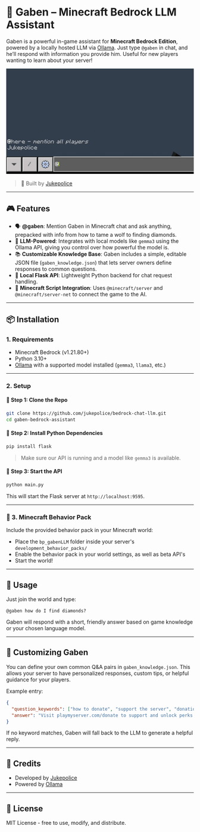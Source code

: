 # 🧠 Gaben – Minecraft Bedrock LLM Assistant

Gaben is a powerful in-game assistant for **Minecraft Bedrock Edition**, powered by a locally hosted LLM via [Ollama](https://ollama.com/). Just type `@gaben` in chat, and he’ll respond with information you provide him. Useful for new players wanting to learn about your server!

![Gaben Demo](demo.gif)

> 🔧 Built by [Jukepolice](https://github.com/Jukepolice)

---

## 🎮 Features

- 🗣️ **@gaben**: Mention Gaben in Minecraft chat and ask anything, prepacked with info from how to tame a wolf to finding diamonds.
- 🧠 **LLM-Powered**: Integrates with local models like `gemma3` using the Ollama API, giving you control over how powerful the model is.
- 📚 **Customizable Knowledge Base**: Gaben includes a simple, editable JSON file (`gaben_knowledge.json`) that lets server owners define responses to common questions.
- 🔌 **Local Flask API**: Lightweight Python backend for chat request handling.
- 🔗 **Minecraft Script Integration**: Uses `@minecraft/server` and `@minecraft/server-net` to connect the game to the AI.

---

## 📦 Installation

### 1. Requirements

- Minecraft Bedrock (v1.21.80+)
- Python 3.10+
- [Ollama](https://ollama.com) with a supported model installed (`gemma3`, `llama3`, etc.)

---

### 2. Setup

#### 🔁 Step 1: Clone the Repo

```bash
git clone https://github.com/jukepolice/bedrock-chat-llm.git
cd gaben-bedrock-assistant
````

#### 🧠 Step 2: Install Python Dependencies

```bash
pip install flask
```

> Make sure our API is running and a model like `gemma3` is available.

#### 🚀 Step 3: Start the API

```bash
python main.py
```

This will start the Flask server at `http://localhost:9595`.

---

### 📜 3. Minecraft Behavior Pack

Include the provided behavior pack in your Minecraft world:

* Place the `bp_gabenLLM` folder inside your server's `development_behavior_packs/`
* Enable the behavior pack in your world settings, as well as beta API's
* Start the world!

---

## 💬 Usage

Just join the world and type:

```
@gaben how do I find diamonds?
```

Gaben will respond with a short, friendly answer based on game knowledge or your chosen language model.

---

## 🧠 Customizing Gaben

You can define your own common Q\&A pairs in `gaben_knowledge.json`. This allows your server to have personalized responses, custom tips, or helpful guidance for your players.

Example entry:

```json
{
  "question_keywords": ["how to donate", "support the server", "donation perks"],
  "answer": "Visit playmyserver.com/donate to support and unlock perks!"
}
```

If no keyword matches, Gaben will fall back to the LLM to generate a helpful reply.

---

## 🤝 Credits

* Developed by [Jukepolice](https://github.com/Jukepolice)
* Powered by [Ollama](https://ollama.com)

---

## 📜 License

MIT License - free to use, modify, and distribute.


